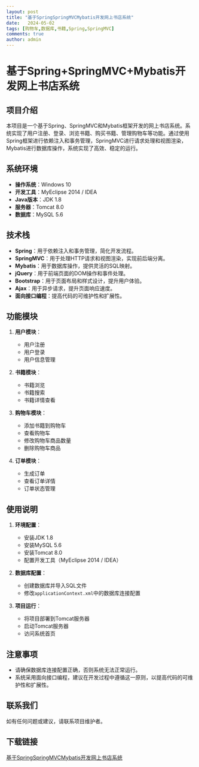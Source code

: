 ```yaml
---
layout: post
title: "基于SpringSpringMVCMybatis开发网上书店系统"
date:   2024-05-02
tags: [购物车,数据库,书籍,Spring,SpringMVC]
comments: true
author: admin
---
```

# 基于Spring+SpringMVC+Mybatis开发网上书店系统

## 项目介绍

本项目是一个基于Spring、SpringMVC和Mybatis框架开发的网上书店系统。系统实现了用户注册、登录、浏览书籍、购买书籍、管理购物车等功能。通过使用Spring框架进行依赖注入和事务管理，SpringMVC进行请求处理和视图渲染，Mybatis进行数据库操作，系统实现了高效、稳定的运行。

## 系统环境

- **操作系统**：Windows 10
- **开发工具**：MyEclipse 2014 / IDEA
- **Java版本**：JDK 1.8
- **服务器**：Tomcat 8.0
- **数据库**：MySQL 5.6

## 技术栈

- **Spring**：用于依赖注入和事务管理，简化开发流程。
- **SpringMVC**：用于处理HTTP请求和视图渲染，实现前后端分离。
- **Mybatis**：用于数据库操作，提供灵活的SQL映射。
- **jQuery**：用于前端页面的DOM操作和事件处理。
- **Bootstrap**：用于页面布局和样式设计，提升用户体验。
- **Ajax**：用于异步请求，提升页面响应速度。
- **面向接口编程**：提高代码的可维护性和扩展性。

## 功能模块

1. **用户模块**：
   - 用户注册
   - 用户登录
   - 用户信息管理

2. **书籍模块**：
   - 书籍浏览
   - 书籍搜索
   - 书籍详情查看

3. **购物车模块**：
   - 添加书籍到购物车
   - 查看购物车
   - 修改购物车商品数量
   - 删除购物车商品

4. **订单模块**：
   - 生成订单
   - 查看订单详情
   - 订单状态管理

## 使用说明

1. **环境配置**：
   - 安装JDK 1.8
   - 安装MySQL 5.6
   - 安装Tomcat 8.0
   - 配置开发工具（MyEclipse 2014 / IDEA）

2. **数据库配置**：
   - 创建数据库并导入SQL文件
   - 修改`applicationContext.xml`中的数据库连接配置

3. **项目运行**：
   - 将项目部署到Tomcat服务器
   - 启动Tomcat服务器
   - 访问系统首页

## 注意事项

- 请确保数据库连接配置正确，否则系统无法正常运行。
- 系统采用面向接口编程，建议在开发过程中遵循这一原则，以提高代码的可维护性和扩展性。

## 联系我们

如有任何问题或建议，请联系项目维护者。

## 下载链接

[基于SpringSpringMVCMybatis开发网上书店系统](https://pan.quark.cn/s/9d8609a2086a)